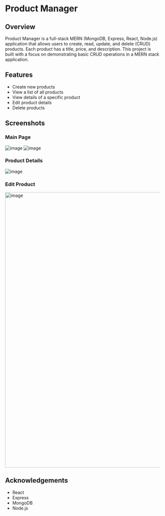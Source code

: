 # Product Manager

## Overview

Product Manager is a full-stack MERN (MongoDB, Express, React, Node.js) application that allows users to create, read, update, and delete (CRUD) products. Each product has a title, price, and description. This project is built with a focus on demonstrating basic CRUD operations in a MERN stack application.

## Features

- Create new products
- View a list of all products
- View details of a specific product
- Edit product details
- Delete products

## Screenshots
### Main Page
![image](https://github.com/RazanHarashe/Product_Manager/assets/144386815/fb9ffa24-32e6-4c77-b183-bb77d7e9c689)
![image](https://github.com/RazanHarashe/Product_Manager/assets/144386815/b34318dc-e376-424e-b7b3-eafcd462e1b3)


### Product Details
![image](https://github.com/RazanHarashe/Product_Manager/assets/144386815/1ef91842-0d22-4ce6-910b-42a33638a7e8)


### Edit Product
<img width="895" alt="image" src="https://github.com/RazanHarashe/Product_Manager/assets/144386815/24798d0d-a46d-42eb-be2e-418aaac28494">


## Acknowledgements
- React
- Express
- MongoDB
- Node.js

